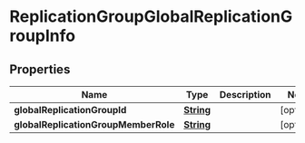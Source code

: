 

# ReplicationGroupGlobalReplicationGroupInfo


## Properties

| Name | Type | Description | Notes |
|------------ | ------------- | ------------- | -------------|
|**globalReplicationGroupId** | [**String**](String.md) |  |  [optional] |
|**globalReplicationGroupMemberRole** | [**String**](String.md) |  |  [optional] |



